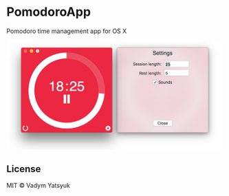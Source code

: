 # PomodoroApp
Pomodoro time management app for OS X

![](https://raw.githubusercontent.com/VadimDez/pomodoro-app/master/screenshots/main%2Bsettings.png)

## License

MIT © Vadym Yatsyuk
